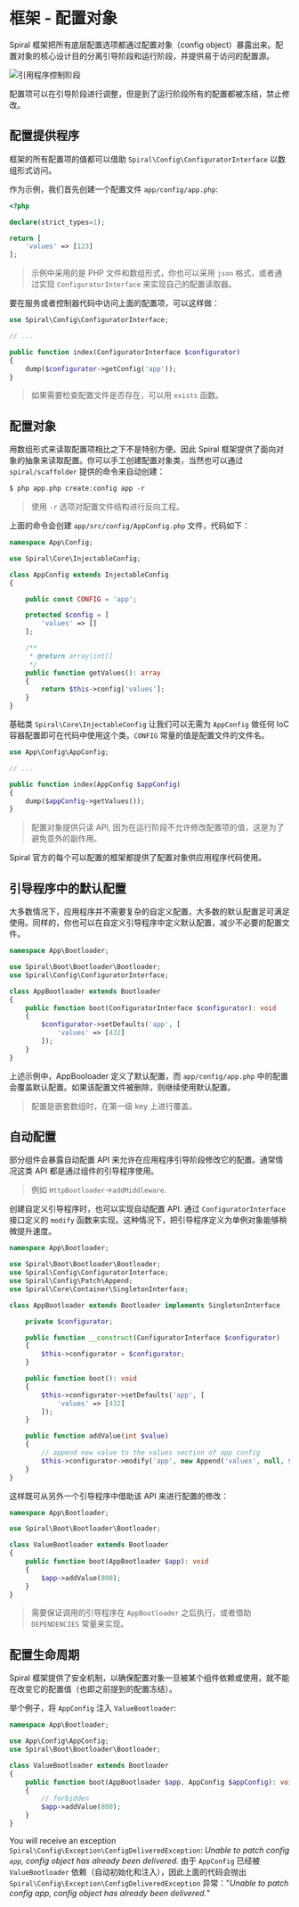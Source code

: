 # 框架 - 配置对象

Spiral 框架把所有底层配置选项都通过配置对象（config object）暴露出来。配置对象的核心设计目的分离引导阶段和运行阶段，并提供易于访问的配置源。

![引用程序控制阶段](https://user-images.githubusercontent.com/796136/64906478-e213ff80-d6ef-11e9-839e-95bac78ef147.png)

配置项可以在引导阶段进行调整，但是到了运行阶段所有的配置都被冻结，禁止修改。

## 配置提供程序

框架的所有配置项的值都可以借助 `Spiral\Config\ConfiguratorInterface` 以数组形式访问。

作为示例，我们首先创建一个配置文件 `app/config/app.php`:

```php
<?php

declare(strict_types=1);

return [
    'values' => [123]
];
```

> 示例中采用的是 PHP 文件和数组形式，你也可以采用 `json` 格式，或者通过实现 `ConfiguratorInterface` 来实现自己的配置读取器。

要在服务或者控制器代码中访问上面的配置项，可以这样做：

```php
use Spiral\Config\ConfiguratorInterface;

// ...

public function index(ConfiguratorInterface $configurator)
{
    dump($configurator->getConfig('app'));
}
```

> 如果需要检查配置文件是否存在，可以用 `exists` 函数。

## 配置对象

用数组形式来读取配置项相比之下不是特别方便。因此 Spiral 框架提供了面向对象的抽象来读取配置。你可以手工创建配置对象类，当然也可以通过 `spiral/scaffolder` 提供的命令来自动创建：

```php
$ php app.php create:config app -r
``` 

> 使用 `-r` 选项对配置文件结构进行反向工程。

上面的命令会创建 `app/src/config/AppConfig.php` 文件，代码如下：

```php
namespace App\Config;

use Spiral\Core\InjectableConfig;

class AppConfig extends InjectableConfig
{

    public const CONFIG = 'app';

    protected $config = [
        'values' => []
    ];

    /**
     * @return array|int[]
     */
    public function getValues(): array
    {
        return $this->config['values'];
    }
}
``` 

基础类 `Spiral\Core\InjectableConfig` 让我们可以无需为 `AppConfig` 做任何 IoC 容器配置即可在代码中使用这个类。`CONFIG` 常量的值是配置文件的文件名。

```php
use App\Config\AppConfig;

// ...

public function index(AppConfig $appConfig)
{
    dump($appConfig->getValues());
}
```

> 配置对象提供只读 API, 因为在运行阶段不允许修改配置项的值，这是为了避免意外的副作用。

Spiral 官方的每个可以配置的框架都提供了配置对象供应用程序代码使用。

## 引导程序中的默认配置

大多数情况下，应用程序并不需要复杂的自定义配置，大多数的默认配置足可满足使用。同样的，你也可以在自定义引导程序中定义默认配置，减少不必要的配置文件。

```php
namespace App\Bootloader;

use Spiral\Boot\Bootloader\Bootloader;
use Spiral\Config\ConfiguratorInterface;

class AppBootloader extends Bootloader
{
    public function boot(ConfiguratorInterface $configurator): void
    {
        $configurator->setDefaults('app', [
            'values' => [432]
        ]);
    }
}
```

上述示例中，AppBooloader 定义了默认配置，而 `app/config/app.php` 中的配置会覆盖默认配置。如果该配置文件被删除，则继续使用默认配置。

> 配置是嵌套数组时，在第一级 key 上进行覆盖。

## 自动配置

部分组件会暴露自动配置 API 来允许在应用程序引导阶段修改它的配置。通常情况这类 API 都是通过组件的引导程序使用。

> 例如 `HttpBootloader`->`addMiddleware`.


创建自定义引导程序时，也可以实现自动配置 API. 通过 `ConfiguratorInterface` 接口定义的 `modify` 函数来实现。这种情况下，把引导程序定义为单例对象能够稍微提升速度。

```php
namespace App\Bootloader;

use Spiral\Boot\Bootloader\Bootloader;
use Spiral\Config\ConfiguratorInterface;
use Spiral\Config\Patch\Append;
use Spiral\Core\Container\SingletonInterface;

class AppBootloader extends Bootloader implements SingletonInterface

    private $configurator;

    public function __construct(ConfiguratorInterface $configurator)
    {
        $this->configurator = $configurator;
    }

    public function boot(): void
    {
        $this->configurator->setDefaults('app', [
            'values' => [432]
        ]);
    }

    public function addValue(int $value)
    {
        // append new value to the values section of app config
        $this->configurator->modify('app', new Append('values', null, $value));
    }
}
```

这样既可从另外一个引导程序中借助该 API 来进行配置的修改：

```php
namespace App\Bootloader;

use Spiral\Boot\Bootloader\Bootloader;

class ValueBootloader extends Bootloader
{
    public function boot(AppBootloader $app): void
    {
        $app->addValue(800);
    }
}
```

> 需要保证调用的引导程序在 `AppBootloader` 之后执行，或者借助 `DEPENDENCIES` 常量来实现。

## 配置生命周期

Spiral 框架提供了安全机制，以确保配置对象一旦被某个组件依赖或使用，就不能在改变它的配置值（也即之前提到的配置冻结）。

举个例子，将 `AppConfig` 注入 `ValueBootloader`:

```php
namespace App\Bootloader;

use App\Config\AppConfig;
use Spiral\Boot\Bootloader\Bootloader;

class ValueBootloader extends Bootloader
{
    public function boot(AppBootloader $app, AppConfig $appConfig): void
    {
        // forbidden
        $app->addValue(800);
    }
}
```

You will receive an exception `Spiral\Config\Exception\ConfigDeliveredException`: *Unable to patch config `app`, 
config object has already been delivered.*
由于 `AppConfig` 已经被 `ValueBootloader` 依赖（自动初始化和注入），因此上面的代码会抛出 `Spiral\Config\Exception\ConfigDeliveredException` 异常："*Unable to patch config app, config object has already been delivered.*"
